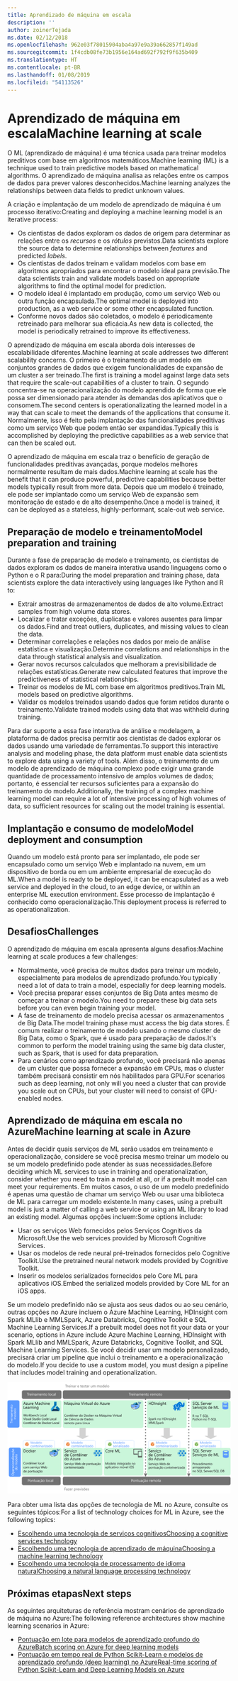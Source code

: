 ```yaml
---
title: Aprendizado de máquina em escala
description: ''
author: zoinerTejada
ms.date: 02/12/2018
ms.openlocfilehash: 962e03f78015904aba4a97e9a39a662857f149ad
ms.sourcegitcommit: 1f4cdb08fe73b1956e164ad692f792f9f635b409
ms.translationtype: HT
ms.contentlocale: pt-BR
ms.lasthandoff: 01/08/2019
ms.locfileid: "54113526"
---
```

# <a name="machine-learning-at-scale"></a><span data-ttu-id="95c78-102">Aprendizado de máquina em escala</span><span class="sxs-lookup"><span data-stu-id="95c78-102">Machine learning at scale</span></span>

<span data-ttu-id="95c78-103">O ML (aprendizado de máquina) é uma técnica usada para treinar modelos preditivos com base em algoritmos matemáticos.</span><span class="sxs-lookup"><span data-stu-id="95c78-103">Machine learning (ML) is a technique used to train predictive models based on mathematical algorithms.</span></span> <span data-ttu-id="95c78-104">O aprendizado de máquina analisa as relações entre os campos de dados para prever valores desconhecidos.</span><span class="sxs-lookup"><span data-stu-id="95c78-104">Machine learning analyzes the relationships between data fields to predict unknown values.</span></span>

<span data-ttu-id="95c78-105">A criação e implantação de um modelo de aprendizado de máquina é um processo iterativo:</span><span class="sxs-lookup"><span data-stu-id="95c78-105">Creating and deploying a machine learning model is an iterative process:</span></span>

- <span data-ttu-id="95c78-106">Os cientistas de dados exploram os dados de origem para determinar as relações entre os *recursos* e os *rótulos* previstos.</span><span class="sxs-lookup"><span data-stu-id="95c78-106">Data scientists explore the source data to determine relationships between *features* and predicted *labels*.</span></span>
- <span data-ttu-id="95c78-107">Os cientistas de dados treinam e validam modelos com base em algoritmos apropriados para encontrar o modelo ideal para previsão.</span><span class="sxs-lookup"><span data-stu-id="95c78-107">The data scientists train and validate models based on appropriate algorithms to find the optimal model for prediction.</span></span>
- <span data-ttu-id="95c78-108">O modelo ideal é implantado em produção, como um serviço Web ou outra função encapsulada.</span><span class="sxs-lookup"><span data-stu-id="95c78-108">The optimal model is deployed into production, as a web service or some other encapsulated function.</span></span>
- <span data-ttu-id="95c78-109">Conforme novos dados são coletados, o modelo é periodicamente retreinado para melhorar sua eficácia.</span><span class="sxs-lookup"><span data-stu-id="95c78-109">As new data is collected, the model is periodically retrained to improve its effectiveness.</span></span>

<span data-ttu-id="95c78-110">O aprendizado de máquina em escala aborda dois interesses de escalabilidade diferentes.</span><span class="sxs-lookup"><span data-stu-id="95c78-110">Machine learning at scale addresses two different scalability concerns.</span></span> <span data-ttu-id="95c78-111">O primeiro é o treinamento de um modelo em conjuntos grandes de dados que exigem funcionalidades de expansão de um cluster a ser treinado.</span><span class="sxs-lookup"><span data-stu-id="95c78-111">The first is training a model against large data sets that require the scale-out capabilities of a cluster to train.</span></span> <span data-ttu-id="95c78-112">O segundo concentra-se na operacionalização do modelo aprendido de forma que ele possa ser dimensionado para atender às demandas dos aplicativos que o consomem.</span><span class="sxs-lookup"><span data-stu-id="95c78-112">The second centers is operationalizating the learned model in a way that can scale to meet the demands of the applications that consume it.</span></span> <span data-ttu-id="95c78-113">Normalmente, isso é feito pela implantação das funcionalidades preditivas como um serviço Web que podem então ser expandidas.</span><span class="sxs-lookup"><span data-stu-id="95c78-113">Typically this is accomplished by deploying the predictive capabilities as a web service that can then be scaled out.</span></span>

<span data-ttu-id="95c78-114">O aprendizado de máquina em escala traz o benefício de geração de funcionalidades preditivas avançadas, porque modelos melhores normalmente resultam de mais dados.</span><span class="sxs-lookup"><span data-stu-id="95c78-114">Machine learning at scale has the benefit that it can produce powerful, predictive capabilities because better models typically result from more data.</span></span> <span data-ttu-id="95c78-115">Depois que um modelo é treinado, ele pode ser implantado como um serviço Web de expansão sem monitoração de estado e de alto desempenho.</span><span class="sxs-lookup"><span data-stu-id="95c78-115">Once a model is trained, it can be deployed as a stateless, highly-performant, scale-out web service.</span></span>

## <a name="model-preparation-and-training"></a><span data-ttu-id="95c78-116">Preparação de modelo e treinamento</span><span class="sxs-lookup"><span data-stu-id="95c78-116">Model preparation and training</span></span>

<span data-ttu-id="95c78-117">Durante a fase de preparação de modelo e treinamento, os cientistas de dados exploram os dados de maneira interativa usando linguagens como o Python e o R para:</span><span class="sxs-lookup"><span data-stu-id="95c78-117">During the model preparation and training phase, data scientists explore the data interactively using languages like Python and R to:</span></span>

- <span data-ttu-id="95c78-118">Extrair amostras de armazenamentos de dados de alto volume.</span><span class="sxs-lookup"><span data-stu-id="95c78-118">Extract samples from high volume data stores.</span></span>
- <span data-ttu-id="95c78-119">Localizar e tratar exceções, duplicatas e valores ausentes para limpar os dados.</span><span class="sxs-lookup"><span data-stu-id="95c78-119">Find and treat outliers, duplicates, and missing values to clean the data.</span></span>
- <span data-ttu-id="95c78-120">Determinar correlações e relações nos dados por meio de análise estatística e visualização.</span><span class="sxs-lookup"><span data-stu-id="95c78-120">Determine correlations and relationships in the data through statistical analysis and visualization.</span></span>
- <span data-ttu-id="95c78-121">Gerar novos recursos calculados que melhoram a previsibilidade de relações estatísticas.</span><span class="sxs-lookup"><span data-stu-id="95c78-121">Generate new calculated features that improve the predictiveness of statistical relationships.</span></span>
- <span data-ttu-id="95c78-122">Treinar os modelos de ML com base em algoritmos preditivos.</span><span class="sxs-lookup"><span data-stu-id="95c78-122">Train ML models based on predictive algorithms.</span></span>
- <span data-ttu-id="95c78-123">Validar os modelos treinados usando dados que foram retidos durante o treinamento.</span><span class="sxs-lookup"><span data-stu-id="95c78-123">Validate trained models using data that was withheld during training.</span></span>

<span data-ttu-id="95c78-124">Para dar suporte a essa fase interativa de análise e modelagem, a plataforma de dados precisa permitir aos cientistas de dados explorar os dados usando uma variedade de ferramentas.</span><span class="sxs-lookup"><span data-stu-id="95c78-124">To support this interactive analysis and modeling phase, the data platform must enable data scientists to explore data using a variety of tools.</span></span> <span data-ttu-id="95c78-125">Além disso, o treinamento de um modelo de aprendizado de máquina complexo pode exigir uma grande quantidade de processamento intensivo de amplos volumes de dados; portanto, é essencial ter recursos suficientes para a expansão do treinamento do modelo.</span><span class="sxs-lookup"><span data-stu-id="95c78-125">Additionally, the training of a complex machine learning model can require a lot of intensive processing of high volumes of data, so sufficient resources for scaling out the model training is essential.</span></span>

## <a name="model-deployment-and-consumption"></a><span data-ttu-id="95c78-126">Implantação e consumo de modelo</span><span class="sxs-lookup"><span data-stu-id="95c78-126">Model deployment and consumption</span></span>

<span data-ttu-id="95c78-127">Quando um modelo está pronto para ser implantado, ele pode ser encapsulado como um serviço Web e implantado na nuvem, em um dispositivo de borda ou em um ambiente empresarial de execução do ML.</span><span class="sxs-lookup"><span data-stu-id="95c78-127">When a model is ready to be deployed, it can be encapsulated as a web service and deployed in the cloud, to an edge device, or within an enterprise ML execution environment.</span></span> <span data-ttu-id="95c78-128">Esse processo de implantação é conhecido como operacionalização.</span><span class="sxs-lookup"><span data-stu-id="95c78-128">This deployment process is referred to as operationalization.</span></span>

## <a name="challenges"></a><span data-ttu-id="95c78-129">Desafios</span><span class="sxs-lookup"><span data-stu-id="95c78-129">Challenges</span></span>

<span data-ttu-id="95c78-130">O aprendizado de máquina em escala apresenta alguns desafios:</span><span class="sxs-lookup"><span data-stu-id="95c78-130">Machine learning at scale produces a few challenges:</span></span>

- <span data-ttu-id="95c78-131">Normalmente, você precisa de muitos dados para treinar um modelo, especialmente para modelos de aprendizado profundo.</span><span class="sxs-lookup"><span data-stu-id="95c78-131">You typically need a lot of data to train a model, especially for deep learning models.</span></span>
- <span data-ttu-id="95c78-132">Você precisa preparar esses conjuntos de Big Data antes mesmo de começar a treinar o modelo.</span><span class="sxs-lookup"><span data-stu-id="95c78-132">You need to prepare these big data sets before you can even begin training your model.</span></span>
- <span data-ttu-id="95c78-133">A fase de treinamento de modelo precisa acessar os armazenamentos de Big Data.</span><span class="sxs-lookup"><span data-stu-id="95c78-133">The model training phase must access the big data stores.</span></span> <span data-ttu-id="95c78-134">É comum realizar o treinamento de modelo usando o mesmo cluster de Big Data, como o Spark, que é usado para preparação de dados.</span><span class="sxs-lookup"><span data-stu-id="95c78-134">It's common to perform the model training using the same big data cluster, such as Spark, that is used for data preparation.</span></span>
- <span data-ttu-id="95c78-135">Para cenários como aprendizado profundo, você precisará não apenas de um cluster que possa fornecer a expansão em CPUs, mas o cluster também precisará consistir em nós habilitados para GPU.</span><span class="sxs-lookup"><span data-stu-id="95c78-135">For scenarios such as deep learning, not only will you need a cluster that can provide you scale out on CPUs, but your cluster will need to consist of GPU-enabled nodes.</span></span>

## <a name="machine-learning-at-scale-in-azure"></a><span data-ttu-id="95c78-136">Aprendizado de máquina em escala no Azure</span><span class="sxs-lookup"><span data-stu-id="95c78-136">Machine learning at scale in Azure</span></span>

<span data-ttu-id="95c78-137">Antes de decidir quais serviços de ML serão usados em treinamento e operacionalização, considere se você precisa mesmo treinar um modelo ou se um modelo predefinido pode atender às suas necessidades.</span><span class="sxs-lookup"><span data-stu-id="95c78-137">Before deciding which ML services to use in training and operationalization, consider whether you need to train a model at all, or if a prebuilt model can meet your requirements.</span></span> <span data-ttu-id="95c78-138">Em muitos casos, o uso de um modelo predefinido é apenas uma questão de chamar um serviço Web ou usar uma biblioteca de ML para carregar um modelo existente.</span><span class="sxs-lookup"><span data-stu-id="95c78-138">In many cases, using a prebuilt model is just a matter of calling a web service or using an ML library to load an existing model.</span></span> <span data-ttu-id="95c78-139">Algumas opções incluem:</span><span class="sxs-lookup"><span data-stu-id="95c78-139">Some options include:</span></span>

- <span data-ttu-id="95c78-140">Usar os serviços Web fornecidos pelos Serviços Cognitivos da Microsoft.</span><span class="sxs-lookup"><span data-stu-id="95c78-140">Use the web services provided by Microsoft Cognitive Services.</span></span>
- <span data-ttu-id="95c78-141">Usar os modelos de rede neural pré-treinados fornecidos pelo Cognitive Toolkit.</span><span class="sxs-lookup"><span data-stu-id="95c78-141">Use the pretrained neural network models provided by Cognitive Toolkit.</span></span>
- <span data-ttu-id="95c78-142">Inserir os modelos serializados fornecidos pelo Core ML para aplicativos iOS.</span><span class="sxs-lookup"><span data-stu-id="95c78-142">Embed the serialized models provided by Core ML for an iOS apps.</span></span>

<span data-ttu-id="95c78-143">Se um modelo predefinido não se ajusta aos seus dados ou ao seu cenário, outras opções no Azure incluem o Azure Machine Learning, HDInsight com Spark MLlib e MMLSpark, Azure Databricks, Cognitive Toolkit e SQL Machine Learning Services.</span><span class="sxs-lookup"><span data-stu-id="95c78-143">If a prebuilt model does not fit your data or your scenario, options in Azure include Azure Machine Learning, HDInsight with Spark MLlib and MMLSpark, Azure Databricks, Cognitive Toolkit, and SQL Machine Learning Services.</span></span> <span data-ttu-id="95c78-144">Se você decidir usar um modelo personalizado, precisará criar um pipeline que inclui o treinamento e a operacionalização do modelo.</span><span class="sxs-lookup"><span data-stu-id="95c78-144">If you decide to use a custom model, you must design a pipeline that includes model training and operationalization.</span></span>

![Opções de modelo no Azure](./images/machine-learning-model-training-and-deployment.png)

<span data-ttu-id="95c78-146">Para obter uma lista das opções de tecnologia de ML no Azure, consulte os seguintes tópicos:</span><span class="sxs-lookup"><span data-stu-id="95c78-146">For a list of technology choices for ML in Azure, see the following topics:</span></span>

- [<span data-ttu-id="95c78-147">Escolhendo uma tecnologia de serviços cognitivos</span><span class="sxs-lookup"><span data-stu-id="95c78-147">Choosing a cognitive services technology</span></span>](../technology-choices/cognitive-services.md)
- [<span data-ttu-id="95c78-148">Escolhendo uma tecnologia de aprendizado de máquina</span><span class="sxs-lookup"><span data-stu-id="95c78-148">Choosing a machine learning technology</span></span>](../technology-choices/data-science-and-machine-learning.md)
- [<span data-ttu-id="95c78-149">Escolhendo uma tecnologia de processamento de idioma natural</span><span class="sxs-lookup"><span data-stu-id="95c78-149">Choosing a natural language processing technology</span></span>](../technology-choices/natural-language-processing.md)

## <a name="next-steps"></a><span data-ttu-id="95c78-150">Próximas etapas</span><span class="sxs-lookup"><span data-stu-id="95c78-150">Next steps</span></span>

<span data-ttu-id="95c78-151">As seguintes arquiteturas de referência mostram cenários de aprendizado de máquina no Azure:</span><span class="sxs-lookup"><span data-stu-id="95c78-151">The following reference architectures show machine learning scenarios in Azure:</span></span>

- [<span data-ttu-id="95c78-152">Pontuação em lote para modelos de aprendizado profundo do Azure</span><span class="sxs-lookup"><span data-stu-id="95c78-152">Batch scoring on Azure for deep learning models</span></span>](../../reference-architectures/ai/batch-scoring-deep-learning.md)
- [<span data-ttu-id="95c78-153">Pontuação em tempo real de Python Scikit-Learn e modelos de aprendizado profundo (deep learning) no Azure</span><span class="sxs-lookup"><span data-stu-id="95c78-153">Real-time scoring of Python Scikit-Learn and Deep Learning Models on Azure</span></span>](../../reference-architectures/ai/realtime-scoring-python.md)